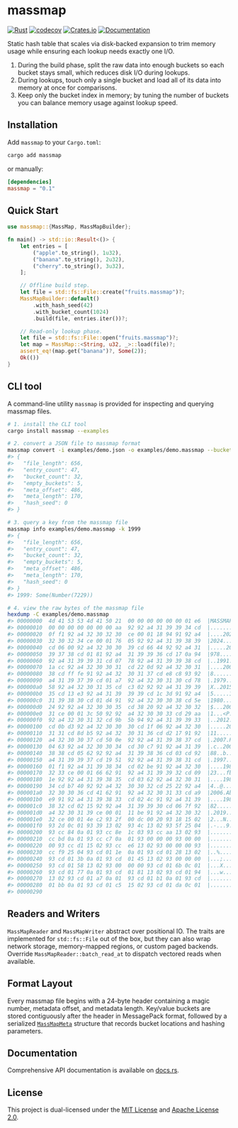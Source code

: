 # massmap

[![Rust](https://github.com/SF-Zhou/massmap/actions/workflows/rust.yml/badge.svg)](https://github.com/SF-Zhou/massmap/actions/workflows/rust.yml)
[![codecov](https://codecov.io/gh/SF-Zhou/massmap/graph/badge.svg?token=AJ23ts9Fuz)](https://codecov.io/gh/SF-Zhou/massmap)
[![Crates.io](https://img.shields.io/crates/v/massmap.svg)](https://crates.io/crates/massmap)
[![Documentation](https://docs.rs/massmap/badge.svg)](https://docs.rs/massmap)

Static hash table that scales via disk-backed expansion to trim memory usage while ensuring each lookup needs exactly one I/O.

1. During the build phase, split the raw data into enough buckets so each bucket stays small, which reduces disk I/O during lookups.
2. During lookups, touch only a single bucket and load all of its data into memory at once for comparisons.
3. Keep only the bucket index in memory; by tuning the number of buckets you can balance memory usage against lookup speed.

## Installation

Add `massmap` to your `Cargo.toml`:

```sh
cargo add massmap
```

or manually:

```toml
[dependencies]
massmap = "0.1"
```

## Quick Start

```rust
use massmap::{MassMap, MassMapBuilder};

fn main() -> std::io::Result<()> {
    let entries = [
        ("apple".to_string(), 1u32),
        ("banana".to_string(), 2u32),
        ("cherry".to_string(), 3u32),
    ];

    // Offline build step.
    let file = std::fs::File::create("fruits.massmap")?;
    MassMapBuilder::default()
        .with_hash_seed(42)
        .with_bucket_count(1024)
        .build(file, entries.iter())?;

    // Read-only lookup phase.
    let file = std::fs::File::open("fruits.massmap")?;
    let map = MassMap::<String, u32, _>::load(file)?;
    assert_eq!(map.get("banana")?, Some(2));
    Ok(())
}
```

## CLI tool

A command-line utility `massmap` is provided for inspecting and querying massmap files.

```sh
# 1. install the CLI tool
cargo install massmap --examples

# 2. convert a JSON file to massmap format
massmap convert -i examples/demo.json -o examples/demo.massmap --bucket-count 32
#> {
#>   "file_length": 656,
#>   "entry_count": 47,
#>   "bucket_count": 32,
#>   "empty_buckets": 5,
#>   "meta_offset": 486,
#>   "meta_length": 170,
#>   "hash_seed": 0
#> }

# 3. query a key from the massmap file
massmap info examples/demo.massmap -k 1999
#> {
#>   "file_length": 656,
#>   "entry_count": 47,
#>   "bucket_count": 32,
#>   "empty_buckets": 5,
#>   "meta_offset": 486,
#>   "meta_length": 170,
#>   "hash_seed": 0
#> }
#> 1999: Some(Number(7229))

# 4. view the raw bytes of the massmap file
hexdump -C examples/demo.massmap
#> 00000000  4d 41 53 53 4d 41 50 21  00 00 00 00 00 00 01 e6  |MASSMAP!........|
#> 00000010  00 00 00 00 00 00 00 aa  92 92 a4 31 39 39 34 cd  |...........1994.|
#> 00000020  0f f1 92 a4 32 30 32 30  ce 00 01 18 94 91 92 a4  |....2020........|
#> 00000030  32 30 32 34 ce 00 01 76  05 92 92 a4 31 39 38 39  |2024...v....1989|
#> 00000040  cd 06 00 92 a4 32 30 30  39 cd 66 44 92 92 a4 31  |.....2009.fD...1|
#> 00000050  39 37 38 cd 01 81 92 a4  31 39 39 36 cd 17 0a 94  |978.....1996....|
#> 00000060  92 a4 31 39 39 31 cd 07  78 92 a4 31 39 39 38 cd  |..1991..x..1998.|
#> 00000070  1a cc 92 a4 32 30 30 31  cd 22 0d 92 a4 32 30 31  |....2001."...201|
#> 00000080  38 cd ff fe 91 92 a4 32  30 31 37 cd e8 c8 93 92  |8......2017.....|
#> 00000090  a4 31 39 37 39 cd 01 a7  92 a4 32 30 31 30 cd 78  |.1979.....2010.x|
#> 000000a0  58 92 a4 32 30 31 35 cd  c3 02 92 92 a4 31 39 39  |X..2015......199|
#> 000000b0  35 cd 13 e3 92 a4 31 39  39 39 cd 1c 3d 91 92 a4  |5.....1999..=...|
#> 000000c0  31 39 38 30 cd 01 d4 91  92 a4 32 30 30 38 cd 5e  |1980......2008.^|
#> 000000d0  24 92 92 a4 32 30 30 35  cd 38 20 92 a4 32 30 32  |$...2005.8 ..202|
#> 000000e0  31 ce 00 01 3c 50 92 92  a4 32 30 30 33 cd 29 aa  |1...<P...2003.).|
#> 000000f0  92 a4 32 30 31 32 cd 9b  5b 94 92 a4 31 39 39 33  |..2012..[...1993|
#> 00000100  cd 0b d3 92 a4 32 30 30  30 cd 1f 06 92 a4 32 30  |.....2000.....20|
#> 00000110  31 31 cd 8d b5 92 a4 32  30 31 36 cd d2 17 91 92  |11.....2016.....|
#> 00000120  a4 32 30 30 37 cd 50 0e  92 92 a4 31 39 38 37 cd  |.2007.P....1987.|
#> 00000130  04 63 92 a4 32 30 30 34  cd 30 c7 91 92 a4 31 39  |.c..2004.0....19|
#> 00000140  38 38 cd 05 62 92 92 a4  31 39 38 36 cd 03 cd 92  |88..b...1986....|
#> 00000150  a4 31 39 39 37 cd 19 51  92 92 a4 31 39 38 31 cd  |.1997..Q...1981.|
#> 00000160  01 f1 92 a4 31 39 38 34  cd 02 be 91 92 a4 32 30  |....1984......20|
#> 00000170  32 33 ce 00 01 66 62 91  92 a4 31 39 39 32 cd 09  |23...fb...1992..|
#> 00000180  1e 92 92 a4 31 39 38 35  cd 03 62 92 a4 32 30 31  |....1985..b..201|
#> 00000190  34 cd b7 40 92 92 a4 32  30 30 32 cd 25 22 92 a4  |4..@...2002.%"..|
#> 000001a0  32 30 30 36 cd 41 62 91  92 a4 32 30 31 33 cd a9  |2006.Ab...2013..|
#> 000001b0  e9 91 92 a4 31 39 38 33  cd 02 4c 91 92 a4 31 39  |....1983..L...19|
#> 000001c0  38 32 cd 02 15 92 92 a4  31 39 39 30 cd 06 7f 92  |82......1990....|
#> 000001d0  a4 32 30 31 39 ce 00 01  11 be 91 92 a4 32 30 32  |.2019........202|
#> 000001e0  32 ce 00 01 4e c2 93 2f  00 dc 00 20 93 18 15 02  |2...N../... ....|
#> 000001f0  93 2d 0c 01 93 39 13 02  93 4c 13 02 93 5f 25 04  |.-...9...L..._%.|
#> 00000200  93 cc 84 0a 01 93 cc 8e  1c 03 93 cc aa 13 02 93  |................|
#> 00000210  cc bd 0a 01 93 cc c7 0a  01 93 00 00 00 93 00 00  |................|
#> 00000220  00 93 cc d1 15 02 93 cc  e6 13 02 93 00 00 00 93  |................|
#> 00000230  cc f9 25 04 93 cd 01 1e  0a 01 93 cd 01 28 13 02  |..%..........(..|
#> 00000240  93 cd 01 3b 0a 01 93 cd  01 45 13 02 93 00 00 00  |...;.....E......|
#> 00000250  93 cd 01 58 13 02 93 00  00 00 93 cd 01 6b 0c 01  |...X.........k..|
#> 00000260  93 cd 01 77 0a 01 93 cd  01 81 13 02 93 cd 01 94  |...w............|
#> 00000270  13 02 93 cd 01 a7 0a 01  93 cd 01 b1 0a 01 93 cd  |................|
#> 00000280  01 bb 0a 01 93 cd 01 c5  15 02 93 cd 01 da 0c 01  |................|
#> 00000290
```

## Readers and Writers

`MassMapReader` and `MassMapWriter` abstract over positional IO. The traits are implemented for `std::fs::File` out of the box, but they can also wrap network storage, memory-mapped regions, or custom paged backends. Override `MassMapReader::batch_read_at` to dispatch vectored reads when available.

## Format Layout

Every massmap file begins with a 24-byte header containing a magic number, metadata offset, and metadata length. Key/value buckets are stored contiguously after the header in MessagePack format, followed by a serialized [`MassMapMeta`](https://docs.rs/massmap/latest/massmap/struct.MassMapMeta.html) structure that records bucket locations and hashing parameters.

## Documentation

Comprehensive API documentation is available on [docs.rs](https://docs.rs/massmap/latest/massmap/).

## License

This project is dual-licensed under the [MIT License](LICENSE-MIT) and [Apache License 2.0](LICENSE-APACHE).
